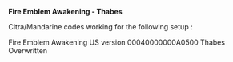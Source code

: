 **Fire Emblem Awakening - Thabes**

Citra/Mandarine codes working for the following setup : 


Fire Emblem Awakening US version 00040000000A0500
Thabes Overwritten 
